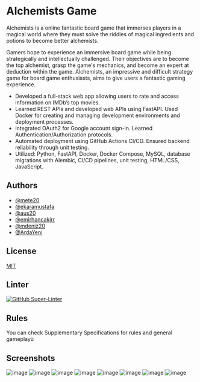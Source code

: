 # Alchemists Game

Alchemists is a online fantastic board game that immerses players in a magical world
where they must solve the riddles of magical ingredients and potions to become better
alchemists. 

Gamers hope to experience an immersive board game while being
strategically and intellectually challenged. Their objectives are to become the top
alchemist, grasp the game's mechanics, and become an expert at deduction within the
game. Alchemists, an impressive and difficult strategy game for board game
enthusiasts, aims to give users a fantastic gaming experience.


* Developed a full-stack web app allowing users to rate and access information on IMDb’s top movies.
* Learned REST APIs and developed web APIs using FastAPI. Used Docker for creating and managing development
environments and deployment processes.
* Integrated OAuth2 for Google account sign-in. Learned Authentication/Authorization protocols.
* Automated deployment using GitHub Actions CI/CD. Ensured backend reliability through unit testing.
* Utilized: Python, FastAPI, Docker, Docker Compose, MySQL, database migrations with Alembic, CI/CD pipelines, unit
testing, HTML/CSS, JavaScript.

## Authors

- [@mete20](https://www.github.com/mete20)
- [@ekaramustafa](https://www.github.com/ekaramustafa)
- [@aus20](https://www.github.com/aus20)
- [@emirhancakirr](https://www.github.com/emirhancakirr)
- [@mdeniz20](https://www.github.com/mdeniz20)
- [@ArdaYeni](https://www.github.com/ArdaYeni)



## License

[MIT](https://choosealicense.com/licenses/mit/)

## Linter

[![GitHub Super-Linter](https://github.com/KU-Comp302-CizikCizik/KU_Alchemists/actions/workflows/super-linter.yml/badge.svg)](https://github.com/marketplace/actions/super-linter)

## Rules
You can check Supplementary Specifications for rules and general gameplayü

## Screenshots
![image](https://github.com/KU-Comp302-CizikCizik/KU_Alchemists/assets/91599613/8d0840fa-a4e4-43a9-a2a4-1ace6b1dca71)
![image](https://github.com/KU-Comp302-CizikCizik/KU_Alchemists/assets/91599613/30ad48fb-39ae-454d-8a07-f6a0bbcaa207)
![image](https://github.com/KU-Comp302-CizikCizik/KU_Alchemists/assets/91599613/8f70b5a3-7299-4b9c-a867-fe63ff79d89d)
![image](https://github.com/KU-Comp302-CizikCizik/KU_Alchemists/assets/91599613/367d6c20-5461-43b4-93ce-c399041e7585)
![image](https://github.com/KU-Comp302-CizikCizik/KU_Alchemists/assets/91599613/975d257b-998c-4532-939f-16f51cf8e7ae)
![image](https://github.com/KU-Comp302-CizikCizik/KU_Alchemists/assets/91599613/03ebe63b-aa31-4bdf-8626-ea88cea89a11)
![image](https://github.com/KU-Comp302-CizikCizik/KU_Alchemists/assets/91599613/f361c6e6-750d-4700-b43e-d238254569eb)
![image](https://github.com/KU-Comp302-CizikCizik/KU_Alchemists/assets/91599613/34f4ee1e-5e14-4b2b-96b3-491ea945e8e0)



